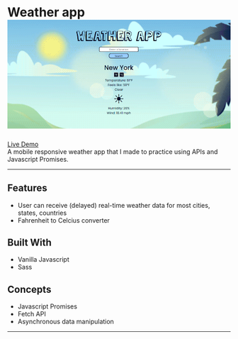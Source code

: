 Weather app
[![Weather App](/weather1.png)](https://abstractdev.github.io/weather-app/)
============

[Live Demo](https://abstractdev.github.io/weather-app/)</br>
A mobile responsive weather app that I made to practice using APIs and Javascript Promises.

---

## Features
- User can receive (delayed) real-time weather data for most cities, states, countries
- Fahrenheit to Celcius converter
## Built With
- Vanilla Javascript
- Sass
## Concepts
- Javascript Promises
- Fetch API
- Asynchronous data manipulation

---
